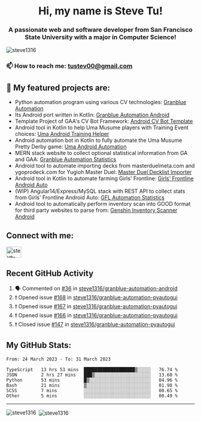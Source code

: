 <h1 align="center">Hi, my name is Steve Tu!</h1>
<h3 align="center">A passionate web and software developer from San Francisco State University with a major in Computer Science!</h3>

<p align="left"> <img src="https://komarev.com/ghpvc/?username=steve1316&label=Profile%20views&color=0e75b6&style=flat" alt="steve1316" /> </p>

### 📫 How to reach me: **tustev00@gmail.com**

## 🔭 My featured projects are:
- Python automation program using various CV technologies: [Granblue Automation](https://github.com/steve1316/granblue-automation-pyautogui)
- Its Android port written in Kotlin: [Granblue Automation Android](https://github.com/steve1316/granblue-automation-android)
- Template Project of GAA's CV Bot Framework: [Android CV Bot Template](https://github.com/steve1316/android-cv-bot-template)
- Android tool in Kotlin to help Uma Musume players with Training Event choices: [Uma Android Training Helper](https://github.com/steve1316/uma-android-training-helper)
- Android automation bot in Kotlin to fully automate the Uma Musume Pretty Derby game: [Uma Android Automation](https://github.com/steve1316/uma-android-automation)
- MERN stack website to collect optional statistical information from GA and GAA: [Granblue Automation Statistics](https://github.com/steve1316/granblue-automation-statistics)
- Android tool to automate importing decks from masterduelmeta.com and ygoprodeck.com for Yugioh Master Duel: [Master Duel Decklist Importer](https://github.com/steve1316/masterduel-android-decklist-importer)
- Android tool in Kotlin to automate farming Girls' Frontline: [Girls' Frontline Android Auto](https://github.com/steve1316/gfl-android-auto)
- (WIP) Angular14/Express/MySQL stack with REST API to collect stats from Girls' Frontline Android Auto: [GFL Automation Statistics](https://github.com/steve1316/gfl-automation-statistics)
- Android tool to automatically perform inventory scan into GOOD format for third party websites to parse from: [Genshin Inventory Scanner Android](https://github.com/steve1316/genshin-inventory-scanner-android)

## Connect with me:

<p align="left">
<a href="https://linkedin.com/in/steve-tu-370ba219b" target="blank"><img align="center" src="https://cdn.jsdelivr.net/npm/simple-icons@3.0.1/icons/linkedin.svg" alt="steve-tu-370ba219b" height="30" width="40" /></a>
</p>

## Recent GitHub Activity

<!--START_SECTION:activity-->
1. 🗣 Commented on [#36](https://github.com/steve1316/granblue-automation-android/issues/36) in [steve1316/granblue-automation-android](https://github.com/steve1316/granblue-automation-android)
2. ❗️ Opened issue [#168](https://github.com/steve1316/granblue-automation-pyautogui/issues/168) in [steve1316/granblue-automation-pyautogui](https://github.com/steve1316/granblue-automation-pyautogui)
3. ❗️ Opened issue [#167](https://github.com/steve1316/granblue-automation-pyautogui/issues/167) in [steve1316/granblue-automation-pyautogui](https://github.com/steve1316/granblue-automation-pyautogui)
4. ❗️ Opened issue [#166](https://github.com/steve1316/granblue-automation-pyautogui/issues/166) in [steve1316/granblue-automation-pyautogui](https://github.com/steve1316/granblue-automation-pyautogui)
5. ❗️ Closed issue [#147](https://github.com/steve1316/granblue-automation-pyautogui/issues/147) in [steve1316/granblue-automation-pyautogui](https://github.com/steve1316/granblue-automation-pyautogui)
<!--END_SECTION:activity-->

## My GitHub Stats:

<!--START_SECTION:waka-->

```text
From: 24 March 2023 - To: 31 March 2023

TypeScript   13 hrs 53 mins  ███████████████████▒░░░░░   76.74 %
JSON         2 hrs 27 mins   ███▒░░░░░░░░░░░░░░░░░░░░░   13.60 %
Python       53 mins         █▒░░░░░░░░░░░░░░░░░░░░░░░   04.96 %
Bash         21 mins         ▒░░░░░░░░░░░░░░░░░░░░░░░░   01.98 %
SCSS         7 mins          ░░░░░░░░░░░░░░░░░░░░░░░░░   00.65 %
Other        5 mins          ░░░░░░░░░░░░░░░░░░░░░░░░░   00.49 %
```

<!--END_SECTION:waka-->

---

<p><img align="left" src="https://github-readme-stats.vercel.app/api/top-langs?username=steve1316&show_icons=true&locale=en&layout=compact&theme=radical" alt="steve1316" /></p>

<p>&nbsp;<img align="center" src="https://github-readme-stats.vercel.app/api?username=steve1316&show_icons=true&locale=en&count_private=true&theme=radical" alt="steve1316" /></p>
